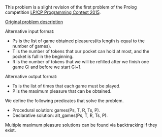 This problem is a slight revision of the first problem of the Prolog competition
[LP/CP Programming Contest 2015](http://picat-lang.org/lp_cp_pc/).

[Original problem description](http://picat-lang.org/lp_cp_pc/Games.html)

Alternative input format:
* Ps is the list of game obtained pleasures(its length is equal to the number of
  games).
* T is the number of tokens that our pocket can hold at most, and the pocket is
  full in the beginning.
* R is the number of tokens that we will be refilled after we finish one game Gi
  and before we start Gi+1.

Alternative output format:
* Ts is the list of times that each game must be played.
* P is the maximum pleasure that can be obtained.

We define the following predicates that solve the problem.
* Procedural solution: games(Ps, T, R, Ts, P).
* Declarative solution: alt_games(Ps, T, R, Ts, P).

Multiple maximum pleasure solutions can be found via backtracking if they exist.
